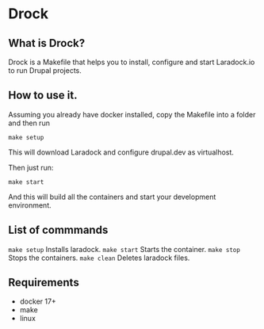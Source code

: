 # Drock

## What is Drock?

Drock is a Makefile that helps you to install, configure and start Laradock.io to run Drupal projects.

## How to use it.

Assuming you already have docker installed, copy the Makefile into a folder and then run

`make setup`

This will download Laradock and configure drupal.dev as virtualhost.

Then just run:

`make start`

And this will build all the containers and start your development environment.

## List of commmands

`make setup` Installs laradock.
`make start` Starts the container.
`make stop`  Stops the containers.
`make clean` Deletes laradock files.

## Requirements

- docker 17+
- make
- linux
